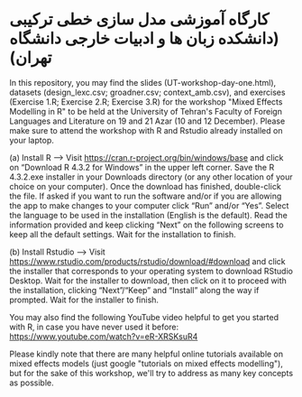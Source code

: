 # کارگاه آموزشی مدل سازی خطی ترکیبی (دانشکده زبان ها و ادبیات خارجی دانشگاه تهران)

In this repository, you may find the slides (UT-workshop-day-one.html), datasets (design_lexc.csv; groadner.csv; context_amb.csv), and exercises (Exercise 1.R; Exercise 2.R; Exercise 3.R) for the workshop "Mixed Effects Modelling in R" to be held at the University of Tehran's Faculty of Foreign Languages and Literature on 19 and 21 Azar (10 and 12 December). Please make sure to attend the workshop with R and Rstudio already installed on your laptop.

(a) Install R --> Visit https://cran.r-project.org/bin/windows/base and click on “Download R 4.3.2 for Windows” in the upper left corner. Save the R 4.3.2.exe installer in your Downloads directory (or any other location of your choice on your computer). Once the download has finished, double-click the file. If asked if you want to run the software and/or if you are allowing the app to make changes to your computer click “Run” and/or “Yes”. Select the language to be used in the installation (English is the default). Read the information provided and keep clicking “Next” on the following screens to keep all the default settings. Wait for the installation to finish.

(b) Install Rstudio --> Visit https://www.rstudio.com/products/rstudio/download/#download and click the installer that corresponds to your operating system to download RStudio Desktop. Wait for the installer to download, then click on it to proceed with the installation, clicking “Next”/“Keep” and “Install” along the way if prompted. Wait for the installer to finish.

You may also find the following YouTube video helpful to get you started with R, in case you have never used it before: https://www.youtube.com/watch?v=eR-XRSKsuR4

Please kindly note that there are many helpful online tutorials available on mixed effects models (just google "tutorials on mixed effects modelling"), but for the sake of this workshop, we'll try to address as many key concepts as possible.
